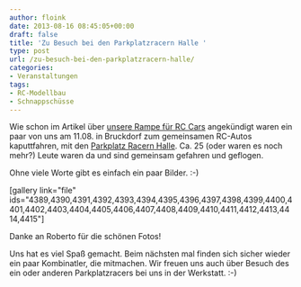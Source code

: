 ```yaml
---
author: floink
date: 2013-08-16 08:45:05+00:00
draft: false
title: 'Zu Besuch bei den Parkplatzracern Halle '
type: post
url: /zu-besuch-bei-den-parkplatzracern-halle/
categories:
- Veranstaltungen
tags:
- RC-Modellbau
- Schnappschüsse
---
```


Wie schon im Artikel über [unsere Rampe für RC Cars](/schnelle-rampe-fur-rc-cars/) angekündigt waren ein paar von uns am 11.08. in Bruckdorf zum gemeinsamen RC-Autos kaputtfahren, mit den [Parkplatz Racern](https://www.parkplatz-racer-halle.de/)[ Halle](https://www.parkplatz-racer-halle.de/). Ca. 25 (oder waren es noch mehr?) Leute waren da und sind gemeinsam gefahren und geflogen.

Ohne viele Worte gibt es einfach ein paar Bilder. :-) <!-- more -->

[gallery link="file" ids="4389,4390,4391,4392,4393,4394,4395,4396,4397,4398,4399,4400,4401,4402,4403,4404,4405,4406,4407,4408,4409,4410,4411,4412,4413,4414,4415"]

Danke an Roberto für die schönen Fotos!

Uns hat es viel Spaß gemacht. Beim nächsten mal finden sich sicher wieder ein paar Kombinatler, die mitmachen. Wir freuen uns auch über Besuch des ein oder anderen Parkplatzracers bei uns in der Werkstatt. :-)
